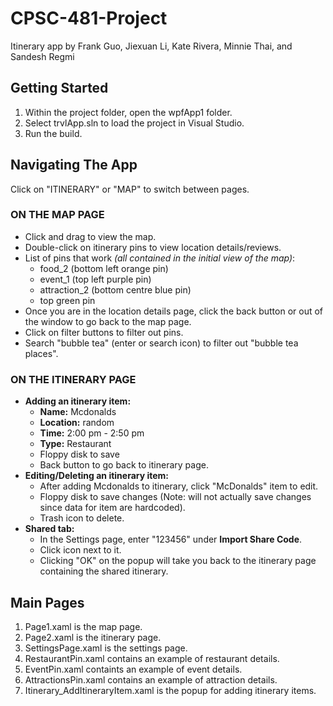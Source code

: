 # CPSC-481-Project
Itinerary app by Frank Guo, Jiexuan Li, Kate Rivera, Minnie Thai, and Sandesh Regmi

## Getting Started
1. Within the project folder, open the wpfApp1 folder.
2. Select trvlApp.sln to load the project in Visual Studio.
3. Run the build.

## Navigating The App
Click on "ITINERARY" or "MAP" to switch between pages.
### ON THE MAP PAGE
- Click and drag to view the map.
- Double-click on itinerary pins to view location details/reviews.
- List of pins that work *(all contained in the initial view of the map)*: 
  - food_2 (bottom left orange pin)
  - event_1 (top left purple pin)
  - attraction_2 (bottom centre blue pin)
  - top green pin
- Once you are in the location details page, click the back button or out of the window to go back to the map page.
- Click on filter buttons to filter out pins.
- Search "bubble tea" (enter or search icon) to filter out "bubble tea places".
### ON THE ITINERARY PAGE
- **Adding an itinerary item:**
  - **Name:** Mcdonalds
  - **Location:** random
  - **Time:** 2:00 pm - 2:50 pm
  - **Type:** Restaurant
  - Floppy disk to save
  - Back button to go back to itinerary page.
- **Editing/Deleting an itinerary item:**
  - After adding Mcdonalds to itinerary, click "McDonalds" item to edit.
  - Floppy disk to save changes (Note: will not actually save changes since data for item are hardcoded).
  - Trash icon to delete.
- **Shared tab:**
  - In the Settings page, enter "123456" under **Import Share Code**.
  - Click icon next to it.
  - Clicking "OK" on the popup will take you back to the itinerary page containing the shared itinerary.

## Main Pages
1. Page1.xaml is the map page.
2. Page2.xaml is the itinerary page.
3. SettingsPage.xaml is the settings page.
4. RestaurantPin.xaml contains an example of restaurant details.
5. EventPin.xaml containts an example of event details.
6. AttractionsPin.xaml contains an example of attraction details.
7. Itinerary_AddItineraryItem.xaml is the popup for adding itinerary items.

